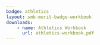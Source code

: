 ```yaml
---
badge: athletics
layout: smb-merit-badge-workbook
downloads:
    - name: Athletics Workbook
      url: athletics-workbook.pdf
---
```

